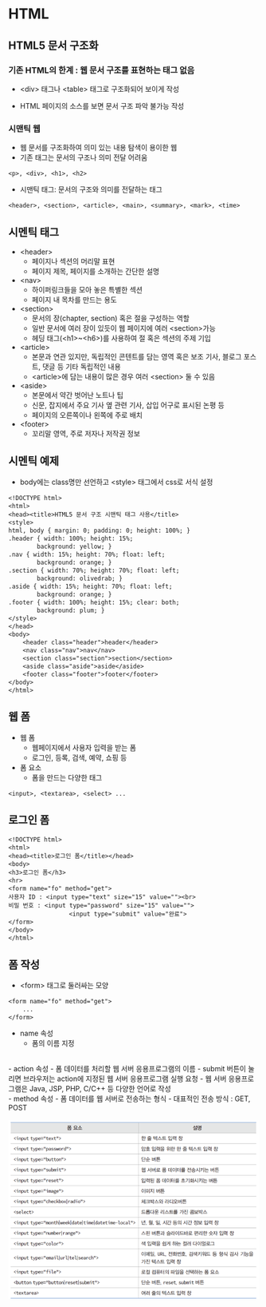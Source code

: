 # HTML

## HTML5 문서 구조화

### 기존 HTML의 한계 : 웹 문서 구조를 표현하는 태그 없음

- &lt;div> 태그나 &lt;table> 태그로 구조화되어 보이게 작성

- HTML 페이지의 소스를 보면 문서 구조 파악 불가능
작성

### 시맨틱 웹

- 웹 문서를 구조화하여 의미 있는 내용 탐색이 용이한 웹
- 기존 태그는 문서의 구조나 의미 전달 어려움
```
<p>, <div>, <h1>, <h2>
```

- 시맨틱 태그: 문서의 구조와 의미를 전달하는 태그
```
<header>, <section>, <article>, <main>, <summary>, <mark>, <time>
```

## 시멘틱 태그

- &lt;header>
    - 페이지나 섹션의 머리말 표현
    - 페이지 제목, 페이지를 소개하는 간단한 설명
- &lt;nav>
    - 하이퍼링크들을 모아 놓은 특별한 섹션
    - 페이지 내 목차를 만드는 용도
- &lt;section>
    - 문서의 장(chapter, section) 혹은 절을 구성하는 역할
    - 일반 문서에 여러 장이 있듯이 웹 페이지에 여러 &lt;section>가능
    - 헤딩 태그(&lt;h1>~&lt;h6>)를 사용하여 절 혹은 섹션의 주제 기입
- &lt;article>
    - 본문과 연관 있지만, 독립적인 콘텐트를 담는 영역 혹은 보조 기사, 블로그 포스트, 댓글 등 기타 독립적인 내용
    - &lt;article>에 담는 내용이 많은 경우 여러 &lt;section> 둘 수 있음
- &lt;aside>
    - 본문에서 약간 벗어난 노트나 팁 
    - 신문, 잡지에서 주요 기사 옆 관련 기사, 삽입 어구로 표시된 논평 등
    - 페이지의 오른쪽이나 왼쪽에 주로 배치
- &lt;footer>
    - 꼬리말 영역, 주로 저자나 저작권 정보


## 시멘틱 예제
- body에는 class명만 선언하고 &lt;style> 태그에서 css로 서식 설정
```
<!DOCTYPE html>
<html>
<head><title>HTML5 문서 구조 시맨틱 태그 사용</title>
<style>
html, body { margin: 0; padding: 0; height: 100%; }
.header { width: 100%; height: 15%; 
		background: yellow; }
.nav { width: 15%; height: 70%; float: left; 
		background: orange; }
.section { width: 70%; height: 70%; float: left; 
		background: olivedrab; }
.aside { width: 15%; height: 70%; float: left; 
		background: orange; }
.footer { width: 100%; height: 15%; clear: both; 
		background: plum; }
</style>
</head>
<body>
	<header class="header">header</header>
	<nav class="nav">nav</nav>
	<section class="section">section</section>
	<aside class="aside">aside</aside>
	<footer class="footer">footer</footer>
</body>
</html>
```

## 웹 폼
- 웹 폼
    - 웹페이지에서 사용자 입력을 받는 폼
    - 로그인, 등록, 검색, 예약, 쇼핑 등
- 폼 요소
    - 폼을 만드는 다양한 태그
```
<input>, <textarea>, <select> ...
```

## 로그인 폼
```
<!DOCTYPE html>
<html>
<head><title>로그인 폼</title></head>
<body>
<h3>로그인 폼</h3>
<hr>
<form name="fo" method="get">
사용자 ID : <input type="text" size="15" value=""><br>
비밀 번호 : <input type="password" size="15" value="">
				 <input type="submit" value="완료">
</form>
</body>
</html>
```

## 폼 작성
- &lt;form> 태그로 둘러싸는 모양
```
<form name="fo" method="get">
	...
</form>
```
- name 속성
    - 폼의 이름 지정
<br>
- action 속성
    - 폼 데이터를 처리할 웹 서버 응용프로그램의 이름
    - submit 버튼이 눌리면 브라우저는 action에 지정된 웹 서버 응용프로그램 실행 요청
    - 웹 서버 응용프로그램은 Java, JSP, PHP, C/C++ 등 다양한 언어로 작성
<br>
- method 속성
    - 폼 데이터를 웹 서버로 전송하는 형식
    - 대표적인 전송 방식 : GET, POST 
<br>
<br>
<img src="media/form.png">